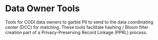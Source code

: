 # Data Owner Tools

Tools for CODI data owners to garble PII to send to the data coordinating center (DCC) for matching. These tools facilitate hashing / Bloom filter creation part of a Privacy-Preserving Record Linkage (PPRL) process.